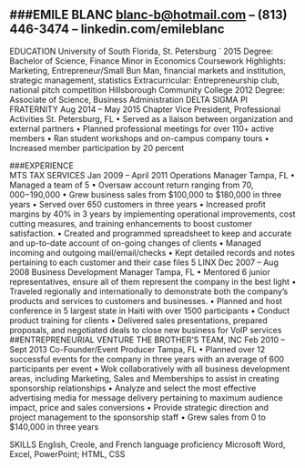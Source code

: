 ###EMILE BLANC
blanc-b@hotmail.com – (813) 446-3474 – linkedin.com/emileblanc
---

EDUCATION	University of South Florida, St. Petersburg 	                                     `		                 2015
	Degree:  Bachelor of Science, Finance 
			           Minor in Economics 
	Coursework Highlights:  Marketing, Entrepreneur/Small Bun Man, financial markets and institution, strategic management, statistics
	Extracurricular:  Entrepreneurship club, national pitch competition
	Hillsborough Community College 		       			                                2012
	Degree:  Associate of Science, Business Administration 
                                         DELTA SIGMA PI FRATERNITY                                                      Aug 2014 – May 2015
                                         Chapter Vice President, Professional Activities                                          St. Petersburg, FL
•	Served as a liaison between organization and external partners
•	Planned professional meetings for over 110+ active members
•	Ran student workshops and on-campus company tours
•	Increased member participation by 20 percent

###EXPERIENCE	
MTS TAX SERVICES 				                                                               Jan 2009 – April 2011
              	    Operations Manager                                                                                                       Tampa, FL 
•	Managed a team of 5 
•	Oversaw account return ranging from $70,000-$190,000
•	Grew business sales from $100,000 to $180,000 in three years
•	Served over 650 customers in three years 
•	 Increased profit margins by 40% in 3 years by implementing operational improvements, cost cutting measures, and training enhancements to boost customer satisfaction. 
•	Created and programmed spreadsheet to keep and accurate and up-to-date account of on-going changes of clients
•	Managed incoming and outgoing mail/email/checks
•	Kept detailed records and notes pertaining to each customer and their case files
5 LINX  						                                                                                                 Dec 2007 – Aug 2008
Business Development Manager	                                                                                                 Tampa, FL 
•	Mentored 6 junior representatives, ensure all of them represent the company in the best light
•	Traveled regionally and internationally to demonstrate both the company’s products and services to customers and businesses. 
•	Planned and host conference in 5 largest state in Haiti with over 1500 participants
•	Conduct product training for clients
•	Delivered sales presentations, prepared proposals, and negotiated deals to close new business for VoIP services
##ENTREPRENEURIAL VENTURE
                             THE BROTHER’S TEAM, INC        	             	             	                     Feb 2010 – Sept 2013
	                        Co-Founder/Event Producer                                                                                           Tampa, FL
•	Planned over 12 successful events for the company in three years with an average of 600 participants per event
•	Wok collaboratively with all business development areas, including Marketing, Sales and Memberships to assist in creating sponsorship relationships
•	Analyze and select the most effective advertising media for message delivery pertaining to maximum audience impact, price and sales conversions
•	Provide strategic direction and project management to the sponsorship staff
•	Grew sales from 0 to $140,000 in three years 



SKILLS 	English, Creole, and French language proficiency
		Microsoft Word, Excel, PowerPoint; HTML, CSS


